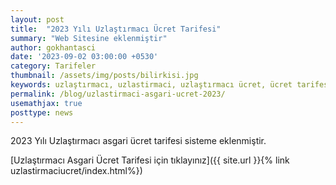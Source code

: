 ```yaml
---
layout: post
title:  "2023 Yılı Uzlaştırmacı Ücret Tarifesi"
summary: "Web Sitesine eklenmiştir"
author: gokhantasci
date: '2023-09-02 03:00:00 +0530'
category: Tarifeler
thumbnail: /assets/img/posts/bilirkisi.jpg
keywords: uzlaştırmacı, uzlastirmaci, uzlaştırmacı ücret, ücret tarifesi
permalink: /blog/uzlastirmaci-asgari-ucret-2023/
usemathjax: true
posttype: news
---
```


2023 Yılı Uzlaştırmacı asgari ücret tarifesi sisteme eklenmiştir. 


[Uzlaştırmacı Asgari Ücret Tarifesi için tıklayınız]({{ site.url }}{% link uzlastirmaciucret/index.html%})